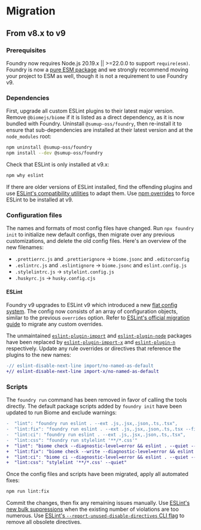 # Migration

## From v8.x to v9

### Prerequisites

Foundry now requires Node.js 20.19.x || >=22.0.0 to support `require(esm)`. Foundry is now a [pure ESM package](https://gist.github.com/sindresorhus/a39789f98801d908bbc7ff3ecc99d99c) and we strongly recommend moving your project to ESM as well, though it is not a requirement to use Foundry v9.

### Dependencies

First, upgrade all custom ESLint plugins to their latest major version. Remove `@biomejs/biome` if it is listed as a direct dependency, as it is now bundled with Foundry. Uninstall `@sumup-oss/foundry`, then re-install it to ensure that sub-dependencies are installed at their latest version and at the `node_modules` root:

```sh
npm uninstall @sumup-oss/foundry
npm install --dev @sumup-oss/foundry
```

Check that ESLint is only installed at v9.x:

```sh
npm why eslint
```

If there are older versions of ESLint installed, find the offending plugins and use [ESLint's compatibility utilities](https://eslint.org/blog/2024/05/eslint-compatibility-utilities/) to adapt them. Use [npm overrides](https://docs.npmjs.com/cli/v8/configuring-npm/package-json#overrides) to force ESLint to be installed at v9.

### Configuration files

The names and formats of most config files have changed. Run `npx foundry init` to initialize new default configs, then migrate over any previous customizations, and delete the old config files. Here's an overview of the new filenames:

- `.prettierrc.js` and `.prettierignore` → `biome.jsonc` and `.editorconfig`
- `.eslintrc.js` and `.eslintignore` → `biome.jsonc` and `eslint.config.js`
- `.stylelintrc.js` → `stylelint.config.js`
- `.huskyrc.js` → `husky.config.cjs`

#### ESLint

Foundry v9 upgrades to ESLint v9 which introduced a new [flat config system](https://eslint.org/blog/2022/08/new-config-system-part-2/). The config now consists of an array of configuration objects, similar to the previous `overrides` option. Refer to [ESLint's official migration guide](https://eslint.org/docs/latest/use/configure/migration-guide) to migrate any custom overrides.

The unmaintained [`eslint-plugin-import`](https://www.npmjs.com/package/eslint-plugin-import) and [`eslint-plugin-node`](https://www.npmjs.com/package/eslint-plugin-node) packages have been replaced by [`eslint-plugin-import-x`](https://www.npmjs.com/package/eslint-plugin-import-x) and [`eslint-plugin-n`](https://www.npmjs.com/package/eslint-plugin-n) respectively. Update any rule overrides or directives that reference the plugins to the new names:

```diff
-// eslint-disable-next-line import/no-named-as-default
+// eslint-disable-next-line import-x/no-named-as-default
```

### Scripts

The `foundry run` command has been removed in favor of calling the tools directly. The default package scripts added by `foundry init` have been updated to run Biome and exclude warnings:

```diff
-  "lint": "foundry run eslint . --ext .js,.jsx,.json,.ts,.tsx",
-  "lint:fix": "foundry run eslint . --ext .js,.jsx,.json,.ts,.tsx --fix",
-  "lint:ci": "foundry run eslint . --ext .js,.jsx,.json,.ts,.tsx",
-  "lint:css": "foundry run stylelint '**/*.css'"
+  "lint": "biome check --diagnostic-level=error && eslint . --quiet --concurrency=auto",
+  "lint:fix": "biome check --write --diagnostic-level=error && eslint . --fix --quiet --concurrency=auto",
+  "lint:ci": "biome ci --diagnostic-level=error && eslint . --quiet --concurrency=auto",
+  "lint:css": "stylelint '**/*.css' --quiet"
```

Once the config files and scripts have been migrated, apply all automated fixes:

```sh
npm run lint:fix
```

Commit the changes, then fix any remaining issues manually. Use [ESLint's new bulk suppressions](https://eslint.org/blog/2025/04/introducing-bulk-suppressions/) when the existing number of violations are too numerous. Use [ESLint's `--report-unused-disable-directives` CLI flag](https://eslint.org/docs/latest/use/command-line-interface#--report-unused-disable-directives) to remove all obsolete directives.

<!-- Auto-update: 2025-10-15T12:21:53.674039 -->
